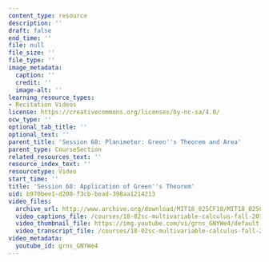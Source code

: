 ```yaml
---
content_type: resource
description: ''
draft: false
end_time: ''
file: null
file_size: ''
file_type: ''
image_metadata:
  caption: ''
  credit: ''
  image-alt: ''
learning_resource_types:
- Recitation Videos
license: https://creativecommons.org/licenses/by-nc-sa/4.0/
ocw_type: ''
optional_tab_title: ''
optional_text: ''
parent_title: 'Session 68: Planimeter: Green''s Theorem and Area'
parent_type: CourseSection
related_resources_text: ''
resource_index_text: ''
resourcetype: Video
start_time: ''
title: 'Session 68: Application of Green''s Theorem'
uid: b970bee1-d208-f3cb-bead-398aa1214213
video_files:
  archive_url: http://www.archive.org/download/MIT18_02SCF10/MIT18_02SCF10Rec_46_300k.mp4
  video_captions_file: /courses/18-02sc-multivariable-calculus-fall-2010/5805e234d1c15e9baede51109ecea882_grns_GNYWe4.vtt
  video_thumbnail_file: https://img.youtube.com/vi/grns_GNYWe4/default.jpg
  video_transcript_file: /courses/18-02sc-multivariable-calculus-fall-2010/9722991405fb913efcdd7efdcaeb5ca5_grns_GNYWe4.pdf
video_metadata:
  youtube_id: grns_GNYWe4
---
```

